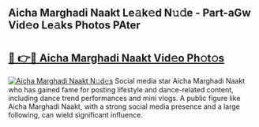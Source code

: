 ## Aicha Marghadi Naakt Le𝚊k𝚎d N𝚞𝚍e - Part-aGw Vid𝚎o Le𝚊ks Photos PAter

# <h2><a href="http://fb0jr7p.evod.top/?m=Aicha+Marghadi+Naakt">🔗 👉🔴 Aicha Marghadi Naakt Vid𝚎o Ph𝚘t𝚘s</a></h2>

[![Aicha Marghadi Naakt N𝚞d𝚎s](https://i.imgur.com/8V9OHl7.gif)](http://fb0jr7p.evod.top/?m=Aicha+Marghadi+Naakt)
Social media star Aicha Marghadi Naakt who has gained fame for posting lifestyle and dance-related content, including dance trend performances and mini vlogs. A public figure like Aicha Marghadi Naakt, with a strong social media presence and a large following, can wield significant influence. 
